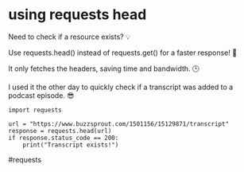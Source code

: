 # using requests head

Need to check if a resource exists? 💡

Use requests.head() instead of requests.get() for a faster response! 🏃

It only fetches the headers, saving time and bandwidth. 🕒

I used it the other day to quickly check if a transcript was added to a podcast episode. 😎

```
import requests

url = "https://www.buzzsprout.com/1501156/15129871/transcript"
response = requests.head(url)
if response.status_code == 200:
    print("Transcript exists!")
```

#requests
